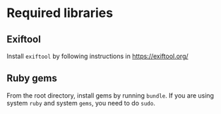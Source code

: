 
# Required libraries

## Exiftool

Install `exiftool` by following instructions in https://exiftool.org/

## Ruby gems

From the root directory, install gems by running `bundle`.  If you are using system `ruby` and system `gems`, you need to do `sudo`.



